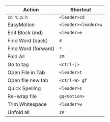 | Action              | Shortcut
| ---                 | ---
| `cd %:p:h`          | `<leader>cd`
| EasyMotion          | `<leader><leader>w`
| Edit Block (md)     | `<leader>e`
| Find Word (back)    | `#`
| Find Word (forward) | `*`
| Fold All            | `zM`
| Go to tag           | `<ctrl-]>`
| Open File in Tab    | `<leader>t`
| Open file new tab   | `<ctrl-W> gf`
| Quick Spelling      | `<leader>s`
| Re-wrap file        | `gq<motion>`
| Trim Whitespace     | `<leader>w`
| Unfold all          | `zR`
